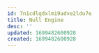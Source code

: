 ```yaml
---
id: 7n1cdlqdxlmi9adve2ldu7e
title: Null Engine
desc: ''
updated: 1699482600928
created: 1699482600928
---
```

